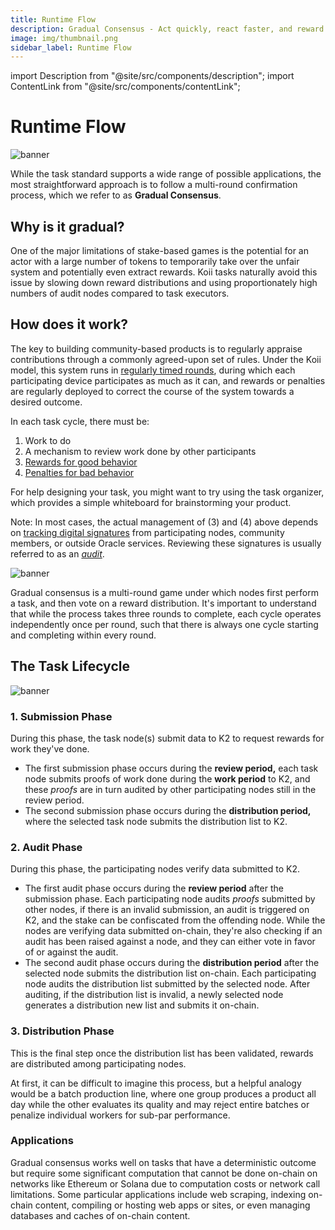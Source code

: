 ```yaml
---
title: Runtime Flow
description: Gradual Consensus - Act quickly, react faster, and reward slowly.
image: img/thumbnail.png
sidebar_label: Runtime Flow
---
```


import Description from "@site/src/components/description";
import ContentLink from "@site/src/components/contentLink";

# Runtime Flow

![banner](/img/concepts/tasks/runtime-flow.svg)

<Description
  text="Gradual Consensus - Act quickly, react faster, and reward slowly."
/>

While the task standard supports a wide range of possible applications, the most straightforward approach is to follow a multi-round confirmation process, which we refer to as **Gradual Consensus**.

## **Why is it gradual?**

One of the major limitations of stake-based games is the potential for an actor with a large number of tokens to temporarily take over the unfair system and potentially even extract rewards. Koii tasks naturally avoid this issue by slowing down reward distributions and using proportionately high numbers of audit nodes compared to task executors.


## **How does it work?**

The key to building community-based products is to regularly appraise contributions through a commonly agreed-upon set of rules. Under the Koii model, this system runs in [regularly timed rounds](#the-task-lifecycle), during which each participating device participates as much as it can, and rewards or penalties are regularly deployed to correct the course of the system towards a desired outcome.

In each task cycle, there must be:

1. Work to do
2. A mechanism to review work done by other participants
3. [Rewards for good behavior](/develop/write-a-koii-task/task-development-guide/k2-task-template/distribution-functions)
4. [Penalties for bad behavior](/develop/write-a-koii-task/task-development-guide/k2-task-template/audit-function)

For help designing your task, you might want to try using the task organizer, which provides a simple whiteboard for brainstorming your product.

<ContentLink title="Task Outline" link="https://www.figma.com/community/file/1220194939977550205" imageLink="https://static.figma.com/uploads/1a667ef53b7c4837049399d0593ffca39e0bec9e" description="Figma" bottomText="Copy this whiteboard to start brainstorming how your task will work." />

Note: In most cases, the actual management of (3) and (4) above depends on [tracking digital signatures](/develop/write-a-koii-task/task-development-kit-tdk/using-the-task-namespace/wallet-signatures) from participating nodes, community members, or outside Oracle services. Reviewing these signatures is usually referred to as an [_audit_](/develop/write-a-koii-task/task-development-guide/k2-task-template/audit-function).

![banner](/img/concepts/gradual-consensus/gradual-consensus.svg)

Gradual consensus is a multi-round game under which nodes first perform a task, and then vote on a reward distribution. It's important to understand that while the process takes three rounds to complete, each cycle operates independently once per round, such that there is always one cycle starting and completing within every round.

## **The Task Lifecycle**

![banner](/img/concepts/gradual-consensus/stacking-rounds.svg)

### 1. **Submission Phase**

During this phase, the task node(s) submit data to K2 to request rewards for work they've done.

- The first submission phase occurs during the **review period,** each task node submits proofs of work done during the **work period** to K2, and these _proofs_ are in turn audited by other participating nodes still in the review period.
- The second submission phase occurs during the **distribution period,** where the selected task node submits the distribution list to K2.

### 2. **Audit Phase**

During this phase, the participating nodes verify data submitted to K2.

- The first audit phase occurs during the **review period** after the submission phase. Each participating node audits _proofs_ submitted by other nodes, if there is an invalid submission, an audit is triggered on K2, and the stake can be confiscated from the offending node. While the nodes are verifying data submitted on-chain, they're also checking if an audit has been raised against a node, and they can either vote in favor of or against the audit.
- The second audit phase occurs during the **distribution period** after the selected node submits the distribution list on-chain. Each participating node audits the distribution list submitted by the selected node. After auditing, if the distribution list is invalid, a newly selected node generates a distribution new list and submits it on-chain.

### 3. **Distribution Phase**

This is the final step once the distribution list has been validated, rewards are distributed among participating nodes.

At first, it can be difficult to imagine this process, but a helpful analogy would be a batch production line, where one group produces a product all day while the other evaluates its quality and may reject entire batches or penalize individual workers for sub-par performance.

### **Applications**

Gradual consensus works well on tasks that have a deterministic outcome but require some significant computation that cannot be done on-chain on networks like Ethereum or Solana due to computation costs or network call limitations. Some particular applications include web scraping, indexing on-chain content, compiling or hosting web apps or sites, or even managing databases and caches of on-chain content.
